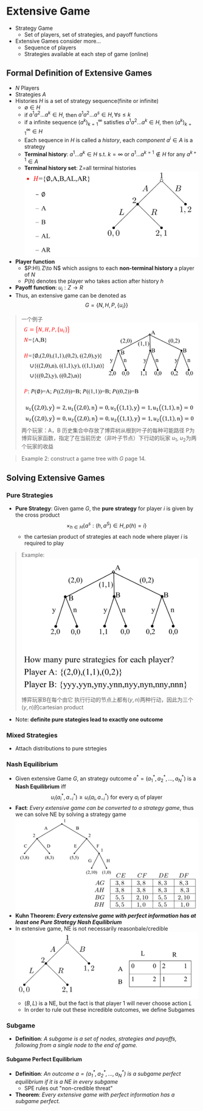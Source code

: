 # Extensive Game
+ Strategy Game
  + Set of players, set of strategies, and payoff functions
+ Extensive Games consider more...
  + Sequence of players
  + Strategies available at each step of game (online)
## Formal Definition of Extensive Games
+ $N$ Players
+ Strategies $A$
+ Histories $H$ is a set of strategy sequence(finite or infinite)
  + $\emptyset \in H$
  + if $a^1a^2...a^k\in H$, then $a^1a^2...a^s\in H, \forall s\leq k$
  + if a infinite sequence $(a^k)_{k=1}^\infty$ satisfies $a^1a^2...a^k\in H$, then $(a^k)^\infty_{k=1}\in H$ 
  + Each sequence in $H$ is called a *history*, each *component* $a^i\in A$ is a strategy
  + **Terminal history**: $a^1...a^k\in H$ s.t. $k=\infty$ or $a^1...a^{k=1}\not\in H$ for any $a^{k+1}\in A$
  + **Terminal history set**: Z=all terminal histories 
![](img/2021-04-26-18-48-49.png)
+ **Player function**
  + $P:H\\ Z\to N$ which assigns to each **non-terminal history** a player of $N$
  + $P(h)$ denotes the player who takes action after history $h$
+ **Payoff function**: $u_i:Z\to R$
+ Thus, an extensive game can be denoted as
$$G = \{N, H, P, \{u_i\}\}$$

> 一个例子  
> ![](img/2021-04-26-18-56-31.png)
> 两个玩家：A，B
> 历史集合中存放了博弈树从根到叶子的每种可能路径
> P为博弈玩家函数，指定了在当前历史（非叶子节点）下行动的玩家
> $u_1$, $u_2$为两个玩家的收益

> Example 2: construct a game tree with $G$
> page 14.

## Solving Extensive Games
### Pure Strategies
+ **Pure Strategy**: Given game $G$, the **pure strategy** for player $i$ is given by the cross product
  $$\times_{h\in H}\{a^s:(h, a^S)\in H, p(h)=i\}$$
  + the cartesian product of strategies at each node where player $i$ is required to play

> Example:  
> ![](img/2021-04-26-19-07-47.png)
> 博弈玩家B在每个由它 执行行动的节点上都有$(y,n)$两种行动，因此为三个$(y, n)$的cartesian product

+ Note: **definite pure stategies lead to exactly one outcome**

### Mixed Strategies
+ Attach distributions to pure strtegies

### Nash Equilibrium
+ Given extensive Game $G$, an strategy outcome $a^*=(a_1^*, a_2^*, ..., a_N^*)$ is a **Nash Equilibrium** iff 
  $$u_{i}\left(a_{i}^{*}, a_{-i}^{*}\right) \geq u_{i}\left(a_{i}, a_{-i}^{*}\right) \text { for every } a_{i} \text { of player }$$
+ **Fact**: *Every extensive game can be converted to a strategy game*, thus we can solve NE by solving a strategy game  
  ![](img/2021-04-26-19-36-47.png)
+ **Kuhn Theorem: *Every extensive game with perfect information has at least one Pure Strategy Nash Equilibrium***
+ In extensive game, NE is not necessarily reasonbale/credible  
  ![](img/2021-04-26-19-42-22.png)
  + $(B,L)$ is a NE, but the fact is that player 1 will never choose action $L$
  + In order to rule out these incredible outcomes, we define Subgames

### Subgame
+ **Definition**: *A subgame is a set of nodes, strategies and payoffs, following from a single node to the end of game.*

#### Subgame Perfect Equilibrium
+ **Definition**: *An outcome $a=(a_1^*, a_2^*, ..., a_N^*)$ is a subgame perfect equilibrium if it is a NE in every subgame*
  + SPE rules out "non-credible threat"
+ **Theorem**: *Every extensive game with perfect information has a subgame perfect.*